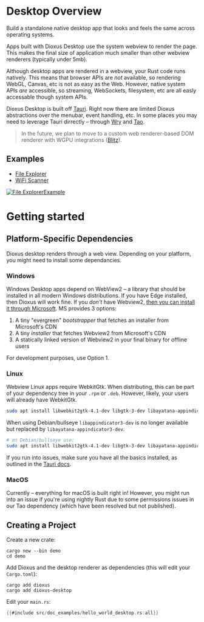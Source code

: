 # Desktop Overview

Build a standalone native desktop app that looks and feels the same across operating systems.

Apps built with Dioxus Desktop use the system webview to render the page. This makes the final size of application much smaller than other webview renderers (typically under 5mb).

Although desktop apps are rendered in a webview, your Rust code runs natively. This means that browser APIs are _not_ available, so rendering WebGL, Canvas, etc is not as easy as the Web. However, native system APIs _are_ accessible, so streaming, WebSockets, filesystem, etc are all easly accessable though system APIs.

Dioxus Desktop is built off [Tauri](https://tauri.app/). Right now there are limited Dioxus abstractions over the menubar, event handling, etc. In some places you may need to leverage Tauri dirrectly – through [Wry](http://github.com/tauri-apps/wry/) and [Tao](http://github.com/tauri-apps/tao).

> In the future, we plan to move to a custom web renderer-based DOM renderer with WGPU integrations ([Blitz](https://github.com/DioxusLabs/blitz)).

## Examples

- [File Explorer](https://github.com/DioxusLabs/example-projects/blob/master/file-explorer)
- [WiFi Scanner](https://github.com/DioxusLabs/example-projects/blob/master/wifi-scanner)

[![File ExplorerExample](https://raw.githubusercontent.com/DioxusLabs/example-projects/master/file-explorer/image.png)](https://github.com/DioxusLabs/example-projects/tree/master/file-explorer)

# Getting started

## Platform-Specific Dependencies

Dioxus desktop renders through a web view. Depending on your platform, you might need to install some dependancies.

### Windows

Windows Desktop apps depend on WebView2 – a library that should be installed in all modern Windows distributions. If you have Edge installed, then Dioxus will work fine. If you _don't_ have Webview2, [then you can install it through Microsoft](https://developer.microsoft.com/en-us/microsoft-edge/webview2/). MS provides 3 options:

1. A tiny "evergreen" _bootstrapper_ that fetches an installer from Microsoft's CDN
2. A tiny _installer_ that fetches Webview2 from Microsoft's CDN
3. A statically linked version of Webview2 in your final binary for offline users

For development purposes, use Option 1.

### Linux

Webview Linux apps require WebkitGtk. When distributing, this can be part of your dependency tree in your `.rpm` or `.deb`. However, likely, your users will already have WebkitGtk.

```bash
sudo apt install libwebkit2gtk-4.1-dev libgtk-3-dev libayatana-appindicator3-dev
```

When using Debian/bullseye `libappindicator3-dev` is no longer available but replaced by `libayatana-appindicator3-dev`.

```bash
# on Debian/bullseye use:
sudo apt install libwebkit2gtk-4.1-dev libgtk-3-dev libayatana-appindicator3-dev
```

If you run into issues, make sure you have all the basics installed, as outlined in the [Tauri docs](https://tauri.studio/v1/guides/getting-started/prerequisites#setting-up-linux).

### MacOS

Currently – everything for macOS is built right in! However, you might run into an issue if you're using nightly Rust due to some permissions issues in our Tao dependency (which have been resolved but not published).

## Creating a Project

Create a new crate:

```shell
cargo new --bin demo
cd demo
```

Add Dioxus and the desktop renderer as dependencies (this will edit your `Cargo.toml`):

```shell
cargo add dioxus
cargo add dioxus-desktop
```

Edit your `main.rs`:

```rust
{{#include src/doc_examples/hello_world_desktop.rs:all}}
```

